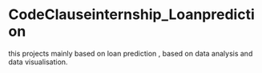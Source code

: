 # CodeClauseinternship_Loanprediction
this projects mainly based on loan prediction , based on data analysis and data visualisation.
